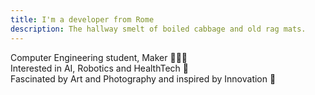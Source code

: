 ```yaml
---
title: I'm a developer from Rome
description: The hallway smelt of boiled cabbage and old rag mats.
---
```


Computer Engineering student, Maker 🧑🏻‍💻
\
Interested in AI, Robotics and HealthTech 🧠
\
Fascinated by Art and Photography and inspired by Innovation 📸